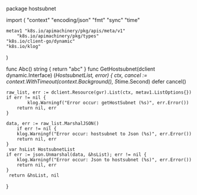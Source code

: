 package hostsubnet
 
import (
    "context"
    "encoding/json"
    "fmt"
    "sync"
    "time"
 
    metav1 "k8s.io/apimachinery/pkg/apis/meta/v1"
        "k8s.io/apimachinery/pkg/types"
    "k8s.io/client-go/dynamic"
    "k8s.io/klog"
)
 
func Abc() string {
    return "abc"
}
func GetHostsubnet(dclient dynamic.Interface) (*HostsubnetList, error) {
    ctx, cancel := context.WithTimeout(context.Background(), 5*time.Second)
    defer cancel()
 
    raw_list, err := dclient.Resource(gvr).List(ctx, metav1.ListOptions{})
    if err != nil { 
            klog.Warningf("Error occur: getHostSubnet (%s)", err.Error())
        return nil, err
    }
 
    data, err := raw_list.MarshalJSON()
        if err != nil {
        klog.Warningf("Error occur: hostsubnet to Json (%s)", err.Error())
        return nil, err
    }
     var hsList HostsubnetList
    if err := json.Unmarshal(data, &hsList); err != nil {
        klog.Warningf("Error occur: Json to hostsubnet (%s)", err.Error())
        return nil, err
    }
     return &hsList, nil
}   
